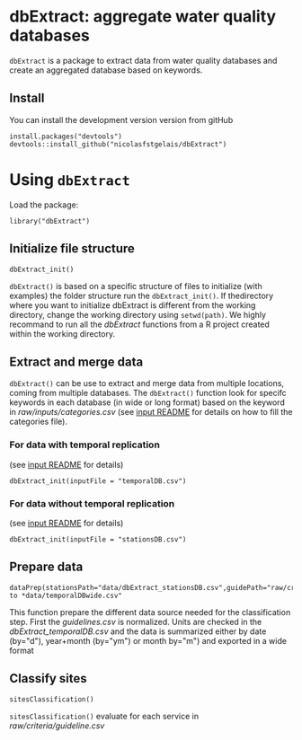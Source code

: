 # dbExtract: aggregate water quality databases
 `dbExtract` is a package to extract data from water quality databases and create an aggregated database based on keywords.

 ## Install

 You can install the development version version from gitHub

 ```{r eval=FALSE}
 install.packages("devtools")
 devtools::install_github("nicolasfstgelais/dbExtract")
 ```
 # Using `dbExtract`

 Load the package:

 ```{r}
 library("dbExtract")
 ```
## Initialize  file structure
 ```{r}
 dbExtract_init()
 ```
`dbExtract()` is based on a specific structure of files to initialize (with examples) the folder structure run the `dbExtract_init()`.
If thedirectory where you want to initialize dbExtract is different from the working directory, change the working directory using `setwd(path)`. We highly recommand to run all the *dbExtract* functions from a R project created within the working directory. 

## Extract and merge data
`dbExtract()` can be use to extract and merge data from multiple locations, coming from multiple databases. The `dbExtract()` function look for specifc keywords in each database (in wide or long format) based on the keyword in *raw/inputs/categories.csv* (see [input README](https://github.com/nicolasfstgelais/dbExtract/blob/master/raw/inputs/README.md) for details on how to fill the categories file).

### For data with temporal replication 
(see [input README](https://github.com/nicolasfstgelais/dbExtract/blob/master/raw/inputs/README.md) for details)

 ```{r}
 dbExtract_init(inputFile = "temporalDB.csv")
 ``` 
 
 ### For data without temporal replication 
(see [input README](https://github.com/nicolasfstgelais/dbExtract/blob/master/raw/inputs/README.md) for details)
 
 ```{r}
 dbExtract_init(inputFile = "stationsDB.csv")
 ``` 

## Prepare data
 ```{r}
dataPrep(stationsPath="data/dbExtract_stationsDB.csv",guidePath="raw/criteria/guidelines.csv",temporalPath="data/dbExtract_temporalDB.csv",by="ym") to *data/temporalDBwide.csv"
 ``` 
 This function prepare the different data source needed for the classification step. First the *guidelines.csv* is normalized. Units are checked in the *dbExtract_temporalDB.csv* and the data is summarized either by date (by="d"), year+month (by="ym") or month by="m") and exported in a wide format 
 
## Classify sites
 ```{r}
sitesClassification()
 ``` 
`sitesClassification()` evaluate for each service in *raw/criteria/guideline.csv*

